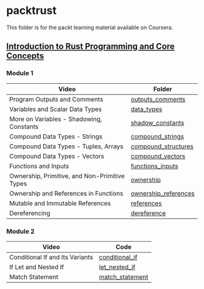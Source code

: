 # packtrust

This folder is for the packt learning material available on Coursera.

## [Introduction to Rust Programming and Core Concepts](https://www.coursera.org/learn/packt-introduction-to-rust-programming-and-core-concepts-tb86d)

### Module 1

| Video                                         |  Folder                                                 |
| --------------------------------------------- | ------------------------------------------------------- |
| Program Outputs and Comments                  | [outputs_comments](/packtrust/outputs_comments/)        |
| Variables and Scalar Data Types               | [data_types](/packtrust/data_types/)                    |
| More on Variables - Shadowing, Constants      | [shadow_constants](/packtrust/shadow_constants/)        |
| Compound Data Types - Strings                 | [compound_strings](/packtrust/compound_strings/)        |
| Compound Data Types - Tuples, Arrays          | [compound_structures](/packtrust/compound_structures/)  |
| Compound Data Types - Vectors                 | [compound_vectors](/packtrust/compound_vectors)         |
| Functions and Inputs                          | [functions_inputs](/packtrust/functions_inputs)         |
| Ownership, Primitive, and Non-Primitive Types | [ownership](/packtrust/ownership/)                      |
| Ownership and References in Functions         | [ownership_references](/packtrust/ownership_references) |
| Mutable and Immutable References              | [references](/packtrust/references)                     |
| Dereferencing                                 | [dereference](/packtrust/dereference)                   |

### Module 2 

| Video                           |  Code                                          |
| ------------------------------- | ---------------------------------------------- |
| Conditional If and Its Variants | [conditional_if](/packtrust/conditional_if/)   |
| If Let and Nested If            | [let_nested_if](/packtrust/let_nested_if/)     |
| Match Statement                 | [match_statement](/packtrust/match_statement/) |

